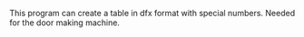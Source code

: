 This program can create a table in dfx format with special numbers. Needed for the door making machine.
<img scr='./img/preview.png'>
